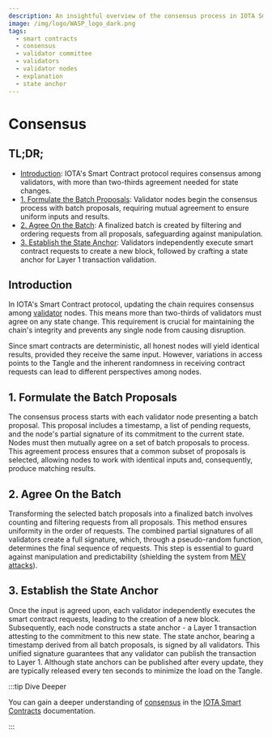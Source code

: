 ```yaml
---
description: An insightful overview of the consensus process in IOTA Smart Contracts, detailing the steps involved in updating the chain.
image: /img/logo/WASP_logo_dark.png
tags:
  - smart contracts
  - consensus
  - validator committee
  - validators
  - validator nodes
  - explanation
  - state anchor
---
```


# Consensus

## TL;DR;

- [Introduction](#introduction): IOTA's Smart Contract protocol requires consensus among validators, with more than
  two-thirds agreement needed for state changes.
- [1. Formulate the Batch Proposals](#1-formulate-the-batch-proposals): Validator nodes begin the consensus process with
  batch proposals, requiring mutual agreement to ensure uniform inputs and results.
- [2. Agree On the Batch](#2-agree-on-the-batch): A finalized batch is created by filtering and ordering requests from
  all proposals, safeguarding against manipulation.
- [3. Establish the State Anchor](#3-establish-the-state-anchor): Validators independently execute smart contract
  requests to create a new block, followed by crafting a state anchor for Layer 1 transaction validation.

## Introduction

In IOTA's Smart Contract protocol, updating the chain requires consensus
among [validator](chain-owners-validators-and-access-nodes.md) nodes. This means more than two-thirds of validators must
agree on any state change. This requirement is crucial for maintaining the chain's integrity and prevents any single
node from causing disruption.

Since smart contracts are deterministic, all honest nodes will yield identical results, provided they receive the same
input. However, variations in access points to the Tangle and the inherent randomness in receiving contract requests
can lead to different perspectives among nodes.

## 1. Formulate the Batch Proposals

The consensus process starts with each validator node presenting a batch proposal. This proposal includes a timestamp, a
list of pending requests, and the node's partial signature of its commitment to the current state. Nodes must
then mutually agree on a set of batch proposals to process. This agreement process ensures that a common subset of
proposals is selected, allowing nodes to work with identical inputs and, consequently, produce matching results.

## 2. Agree On the Batch

Transforming the selected batch proposals into a finalized batch involves counting and filtering requests from all
proposals. This method ensures uniformity in the order of requests. The combined partial signatures of all validators
create a full signature, which, through a pseudo-random function, determines the final sequence of requests. This step
is essential to guard against manipulation and predictability (shielding the system
from [MEV attacks](https://ethereum.org/en/developers/docs/mev/)).

## 3. Establish the State Anchor

Once the input is agreed upon, each validator independently executes the smart contract requests, leading to the
creation of a new block. Subsequently, each node constructs a state anchor - a Layer 1 transaction attesting to the
commitment to this new state. The state anchor, bearing a timestamp derived from all batch proposals, is signed by all
validators. This unified signature guarantees that any validator can publish the transaction to Layer 1. Although state
anchors can be published after every update, they are typically released every ten seconds to minimize the load on the
Tangle.

:::tip Dive Deeper

You can gain a deeper understanding of [consensus](/isc/explanations/consensus/) in
the [IOTA Smart Contracts](/isc/introduction) documentation.

:::
